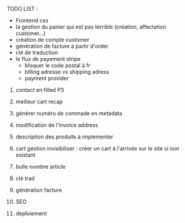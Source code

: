 TODO LIST :

- Frontend css
- la gestion du panier qui est pas terrible (création, affectation customer...)
- création de compte customer
- génération de facture à partir d'order
- clé de traduction
- le flux de payement stripe
  - bloquer le code postal à fr
  - billing adresse vs shipping adress
  - payment provider

1. contact en filled P3
2. meilleur cart recap
3. générer numéro de commade en metadata
4. modification de l'invoice address
5. description des produits à implementer
6. cart gestion invisibiliser : créer un cart à l'arrivée sur le site si non existant

7. bulle nombre article

8. clé trad

9. génération facture

10. SEO

11. deploiement
